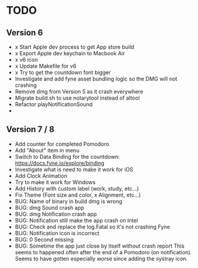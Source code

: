 # TODO

## Version 6

- x Start Apple dev process to get App store build
- x Export Apple dev keychain to Macbook Air
- x v6 icon 
- x Update Makefile for v6
- x Try to get the countdown font bigger
- Investigate and add fyne asset bundling logic so the DMG will not crashing
- Remove dmg from Version 5 as it crash everywhere
- Migrate build.sh to use notarytool instead of altool
- Refactor playNotificationSound
- 

## Version 7 / 8

- Add counter for completed Pomodoro
- Add "About" item in menu
- Switch to Data Binding for the countdown: https://docs.fyne.io/explore/binding
- Investigate what is need to make it work for iOS
- Add Clock Animation
- Try to make it work for Windows
- Add History with custom label (work, study, etc...)
- Fix Theme (Font size and color, x Alignment, etc...)
- BUG: Name of binary in build dmg is wrong
- BUG: dmg Sound crash app
- BUG: dmg Notification crash app
- BUG: Notification still make the app crash on Intel
- BUG: Check and replace the log.Fatal so it's not crashing Fyne
- BUG: Notification icon is incorrect
- BUG: 0 Second missing
- BUG: Sometime the app just close by itself without crash report
			 This seems to happened often after the end of a Pomodoro (on notification). 
			 Seems to have gotten especially worse since adding the systray icon. 

